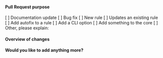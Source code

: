 <!--
    Thank you, together we're making the world a better place!
-->

#### Pull Request purpose

[ ] Documentation update
[ ] Bug fix
[ ] New rule
[ ] Updates an existing rule
[ ] Add autofix to a rule
[ ] Add a CLI option
[ ] Add something to the core
[ ] Other, please explain:

<!--
    To merge PR, 2 approvals of stale contributors are needed
-->

#### Overview of changes

#### Would you like to add anything more?
